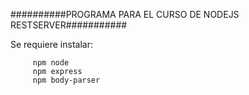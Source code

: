 ##########PROGRAMA PARA EL CURSO DE NODEJS RESTSERVER###########

Se requiere instalar:

         npm node
         npm express
         npm body-parser